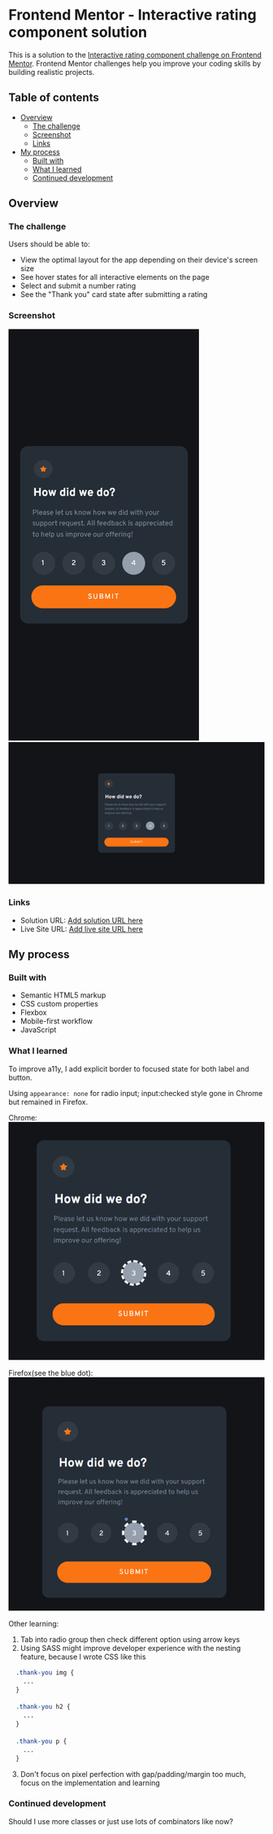 # Frontend Mentor - Interactive rating component solution

This is a solution to the [Interactive rating component challenge on Frontend Mentor](https://www.frontendmentor.io/challenges/interactive-rating-component-koxpeBUmI). Frontend Mentor challenges help you improve your coding skills by building realistic projects. 

## Table of contents

- [Overview](#overview)
  - [The challenge](#the-challenge)
  - [Screenshot](#screenshot)
  - [Links](#links)
- [My process](#my-process)
  - [Built with](#built-with)
  - [What I learned](#what-i-learned)
  - [Continued development](#continued-development)

## Overview

### The challenge

Users should be able to:

- View the optimal layout for the app depending on their device's screen size
- See hover states for all interactive elements on the page
- Select and submit a number rating
- See the "Thank you" card state after submitting a rating

### Screenshot

![](./images/mobile.png)
![](./images/desktop.png)


### Links

- Solution URL: [Add solution URL here](https://your-solution-url.com)
- Live Site URL: [Add live site URL here](https://your-live-site-url.com)

## My process

### Built with

- Semantic HTML5 markup
- CSS custom properties
- Flexbox
- Mobile-first workflow
- JavaScript

### What I learned

To improve a11y, I add explicit border to focused state for both label and button.

Using `appearance: none` for radio input; input:checked style gone in Chrome but remained in Firefox.

Chrome:  
![](./images/input-focus-Chrome.png)  

Firefox(see the blue dot):  
![](./images/input-focus-Firefox.png)

Other learning:
1. Tab into radio group then check different option using arrow keys
2. Using SASS might improve developer experience with the nesting feature, because I wrote CSS like this
```css
  .thank-you img {
    ...
  }

  .thank-you h2 {
    ...
  }

  .thank-you p {
    ...
  }         

```
3. Don't focus on pixel perfection with gap/padding/margin too much, focus on the implementation and learning


### Continued development

Should I use more classes or just use lots of combinators like now?